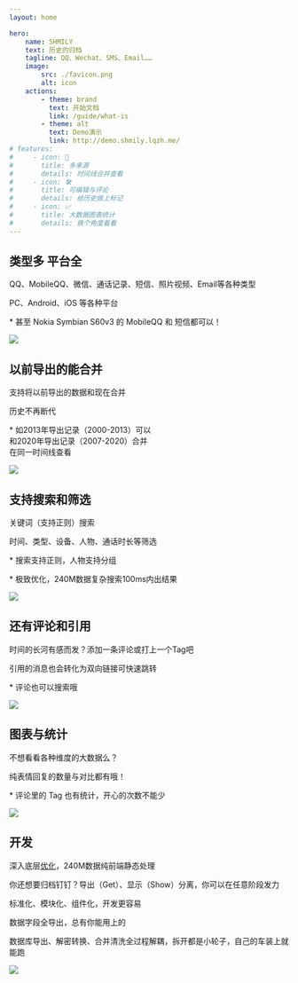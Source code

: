 ```yaml
---
layout: home

hero:
    name: SHMILY
    text: 历史的归档
    tagline: QQ、Wechat、SMS、Email……
    image:
        src: ./favicon.png
        alt: icon
    actions:
        - theme: brand
          text: 开始文档
          link: /guide/what-is
        - theme: alt
          text: Demo演示
          link: http://demo.shmily.lqzh.me/
# features:
#     - icon: 🎯
#       title: 多来源
#       details: 时间线合并查看
#     - icon: 🛠️
#       title: 可编辑与评论
#       details: 给历史做上标记
#     - icon: 📈
#       title: 大数据图表统计
#       details: 换个角度看看
---
```


<style>
.VPHome {
    background: radial-gradient(transparent,rgba(0,0,0,.3)),url(./assets/bg.jpg);
    background-attachment: fixed;
}
</style>

<style scoped lang="sass">
#features
    margin: 0 auto
    max-width: 1000px
    background: rgba(255,255,255,0.7)
    padding: 0 20px
    box-sizing: content-box
    border-radius: 10px
    box-shadow: 0 2px 12px 0 rgba(0, 0, 0, 0.1)
    .row
        justify-content: center
        display: flex
        padding: 20px 0
        border-bottom: 1px solid #aaa
        &:nth-child(even)
            flex-direction: row-reverse
            .info
                text-align: right
        &:last-child
            border-bottom: none
        .info
            flex: 1 1 auto
            display: flex
            align-items: center
            .title
                font-weight: bold
                font-size: 18px
            .content
                margin-bottom: 20px
                width: 100%
                p
                    font-size: 16px
                    margin: 10px 0
                .tips
                    font-size: 12px
                    color: #333
                    font-style: italic
                a
                    color: rgb(52, 81, 178)
                    text-decoration: underline
                    padding: 0 5px
                    font-weight: bold
                    font-style: italic
        .cover
            flex: 0 0 auto
            img
                display: inline-block
                width: 100%

@media (max-width: 960px)
    #features
        .row
            flex-direction: column !important
            .info, .cover
                text-align: center !important
                padding: 0 !important
</style>


<div id="features">
    <div class="row">
        <div class="info">
            <div class="content">
                <h2 class="title">类型多 平台全</h2>
                <div>
                    <p>QQ、MobileQQ、微信、通话记录、短信、照片视频、Email等各种类型</p>
                    <P>PC、Android、iOS 等各种平台</P>
                    <p class="tips">* 甚至 Nokia Symbian S60v3 的 MobileQQ 和 短信都可以！</p>
                </div>
            </div>
        </div>
        <div class="cover">
            <img src="./assets/f1.png" style=" max-width: 240px;" />
        </div>
    </div>
    <div class="row">
        <div class="info">
            <div class="content">
                <h2 class="title">以前导出的能合并</h2>
                <div>
                    <p>支持将以前导出的数据和现在合并</p>
                    <p>历史不再断代</p>
                    <p class="tips">* 如2013年导出记录（2000-2013）可以<br />和2020年导出记录（2007-2020）合并<br />在同一时间线查看</p>
                </div>
            </div>
        </div>
        <div class="cover">
            <img src="./assets/f2.png" style="max-width: 500px;" />
        </div>
    </div>
    <div class="row">
        <div class="info">
            <div class="content">
                <h2 class="title">支持搜索和筛选</h2>
                <div>
                    <p>关键词（支持正则）搜索</p>
                    <P>时间、类型、设备、人物、通话时长等筛选</P>
                    <p class="tips">* 搜索支持正则，人物支持分组</p>
                    <p class="tips">* 极致优化，240M数据复杂搜索100ms内出结果</p>
                </div>
            </div>
        </div>
        <div class="cover">
            <img src="./assets/f3.png" style=" max-width: 600px;" />
        </div>
    </div>
    <div class="row">
        <div class="info">
            <div class="content">
                <h2 class="title">还有评论和引用</h2>
                <div>
                    <p>时间的长河有感而发？添加一条评论或打上一个Tag吧</p>
                    <p>引用的消息也会转化为双向链接可快速跳转</p>
                    <p class="tips">* 评论也可以搜索哦</p>
                </div>
            </div>
        </div>
        <div class="cover">
            <img src="./assets/f4.png" style="max-width: 500px;" />
        </div>
    </div>
    <div class="row">
        <div class="info">
            <div class="content">
                <h2 class="title">图表与统计</h2>
                <div>
                    <p>不想看看各种维度的大数据么？</p>
                    <P>纯表情回复的数量与对比都有哦！</P>
                    <p class="tips">* 评论里的 Tag 也有统计，开心的次数不能少</p>
                </div>
            </div>
        </div>
        <div class="cover">
            <img src="./assets/f5.png" style=" max-width: 600px;" />
        </div>
    </div>
    <div class="row">
        <div class="info">
            <div class="content">
                <h2 class="title">开发</h2>
                <div>
                    <p>深入底层<a href="https://github.com/lqzhgood/Shmily-Show/blob/main/docs/Q_A.md" target="_blank">优化</a>，240M数据纯前端静态处理</p>
                    <p>你还想要归档钉钉？导出（Get）、显示（Show）分离，你可以在任意阶段发力</p>
                    <p>标准化、模块化、组件化，开发更容易</p>
                    <p>数据字段全导出，总有你能用上的</p>
                    <p>数据库导出、解密转换、合并清洗全过程解耦，拆开都是小轮子，自己的车装上就能跑</p>
                </div>
            </div>
        </div>
        <div class="cover">
            <img src="./assets/f6.jpg" style="max-width: 300px;" />
        </div>
    </div>
</div>
